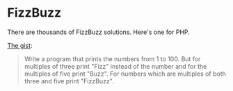 # FizzBuzz

There are thousands of FizzBuzz solutions. Here's one for PHP.

[The gist](https://blog.codinghorror.com/why-cant-programmers-program/): 

> Write a program that prints the numbers from 1 to 100. But for multiples of three print "Fizz" instead of the number and for the multiples of five print "Buzz". For numbers which are multiples of both three and five print "FizzBuzz".
